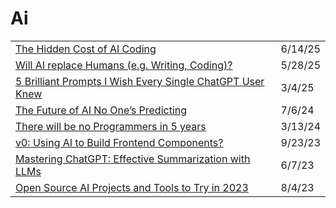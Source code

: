 # Ai

|                                                                                                                                                                          |         |
| ------------------------------------------------------------------------------------------------------------------------------------------------------------------------ | ------- |
| [The Hidden Cost of AI Coding](https://app.daily.dev/posts/the-hidden-cost-of-ai-coding-c9up02yd3)                                                                       | 6/14/25 |
| [Will AI replace Humans (e.g. Writing, Coding)?](https://www.ssp.sh/brain/will-ai-replace-humans/?ref=dailydev)                                                          | 5/28/25 |
| [5 Brilliant Prompts I Wish Every Single ChatGPT User Knew](https://app.daily.dev/posts/5-brilliant-prompts-i-wish-every-single-chatgpt-user-knew-omwowi1oe)             | 3/4/25  |
| [The Future of AI No One’s Predicting](https://medium.datadriveninvestor.com/the-future-of-ai-no-ones-predicting-fae4a52f720f)                                           | 7/6/24  |
| [There will be no Programmers in 5 years](https://dev.to/sufian/there-will-be-no-programmers-in-5-years-2o61)                                                            | 3/13/24 |
| [v0: Using AI to Build Frontend Components?](https://v0.dev/)                                                                                                            | 9/23/23 |
| [Mastering ChatGPT: Effective Summarization with LLMs](https://towardsdatascience.com/chatgpt-summarization-llms-chatgpt3-chatgpt4-artificial-intelligence-16cf0e3625ce) | 6/7/23  |
| [Open Source AI Projects and Tools to Try in 2023](https://www.freecodecamp.org/news/open-source-ai/)                                                                    | 8/4/23  |
